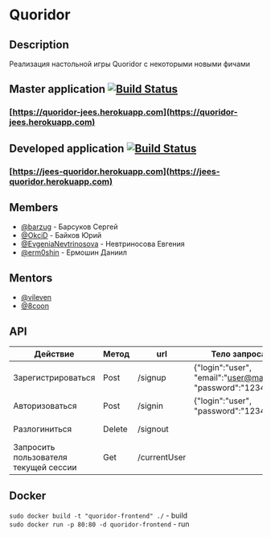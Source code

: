 # Quoridor

## Description
Реализация настольной игры Quoridor с некоторыми новыми фичами

## Master application [![Build Status](https://travis-ci.org/frontend-park-mail-ru/2017_2_JeEs.svg?branch=master)](https://travis-ci.org/frontend-park-mail-ru/2017_2_JeEs)
### [https://quoridor-jees.herokuapp.com](https://quoridor-jees.herokuapp.com)

## Developed application [![Build Status](https://travis-ci.org/frontend-park-mail-ru/2017_2_JeEs.svg?branch=develop)](https://travis-ci.org/frontend-park-mail-ru/2017_2_JeEs)
### [https://jees-quoridor.herokuapp.com](https://jees-quoridor.herokuapp.com)


## Members
* [@barzug](https://github.com/barzug) - Барсуков Сергей
* [@OkciD](https://github.com/OkciD) - Байков Юрий
* [@EvgeniaNevtrinosova](https://github.com/EvgeniaNevtrinosova) - Невтриносова Евгения
* [@erm0shin](https://github.com/erm0shin) - Ермошин Даниил

## Mentors

* [@vileven](https://github.com/vileven)
* [@8coon](https://github.com/8coon)


## API

| Действие | Метод | url | Тело запроса | Тело ответа |
| --- | --- | --- | --- | --- |
| Зарегистрироваться | Post | /signup | {"login":"user", "email":"user@mail.ru", "password":"12345"} | {"login":"user", "email":"user@mail.ru"} |
| Авторизоваться | Post | /signin | {"login":"user", "password":"12345"} | {"login":"user", "email":"user@mail.ru"} |
| Разлогиниться | Delete | /signout |  | {"info":"Successful logout"} |
| Запросить пользователя текущей сессии | Get | /currentUser |  | {"login":"user", "email":"user@mail.ru"} |

## Docker
`sudo docker build -t "quoridor-frontend" ./` - build  
`sudo docker run -p 80:80 -d quoridor-frontend` - run
